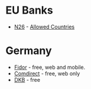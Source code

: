 # EU Banks

* [N26](https://n26.com) - [Allowed Countries](https://support.n26.com/read/000001280?locale=en)

# Germany

* [Fidor](http://fidor.de/) - free, web and mobile.
* [Comdirect](https://www.comdirect.de/) - free, web only
* [DKB](https://www.dkb.de/) - free
